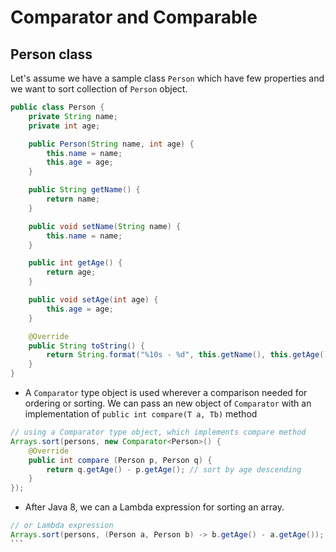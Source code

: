 # Comparator and Comparable
## Person class
Let's assume we have a sample class `Person` which have few properties and we want to sort collection of `Person` object.

```java
public class Person {
	private String name;
	private int age;

	public Person(String name, int age) {
		this.name = name;
		this.age = age;
	}

	public String getName() {
		return name;
	}

	public void setName(String name) {
		this.name = name;
	}

	public int getAge() {
		return age;
	}

	public void setAge(int age) {
		this.age = age;
	}

	@Override
	public String toString() {
		return String.format("%10s - %d", this.getName(), this.getAge());
	}
}
```

- A `Comparator` type object is used wherever a comparison needed for ordering or sorting. We can pass an new object of `Comparator` with an implementation of `public int compare(T a, Tb)` method

```java
// using a Comparator type object, which implements compare method
Arrays.sort(persons, new Comparator<Person>() {			
	@Override
	public int compare (Person p, Person q) {
		return q.getAge() - p.getAge(); // sort by age descending
	}
});
```

- After Java 8, we can a Lambda expression for sorting an array.
````java
// or Lambda expression
Arrays.sort(persons, (Person a, Person b) -> b.getAge() - a.getAge());
```

